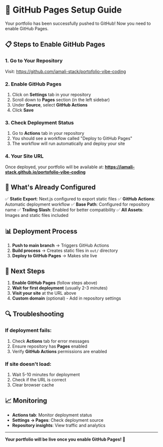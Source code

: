 # 🚀 GitHub Pages Setup Guide

Your portfolio has been successfully pushed to GitHub! Now you need to enable GitHub Pages.

## 📋 Steps to Enable GitHub Pages

### 1. Go to Your Repository
Visit: https://github.com/iamali-stack/portofolio-vibe-coding

### 2. Enable GitHub Pages
1. Click on **Settings** tab in your repository
2. Scroll down to **Pages** section (in the left sidebar)
3. Under **Source**, select **GitHub Actions**
4. Click **Save**

### 3. Check Deployment Status
1. Go to **Actions** tab in your repository
2. You should see a workflow called "Deploy to GitHub Pages"
3. The workflow will run automatically and deploy your site

### 4. Your Site URL
Once deployed, your portfolio will be available at:
**https://iamali-stack.github.io/portofolio-vibe-coding**

## 🔧 What's Already Configured

✅ **Static Export**: Next.js configured to export static files
✅ **GitHub Actions**: Automatic deployment workflow
✅ **Base Path**: Configured for repository name
✅ **Trailing Slash**: Enabled for better compatibility
✅ **All Assets**: Images and static files included

## 📊 Deployment Process

1. **Push to main branch** → Triggers GitHub Actions
2. **Build process** → Creates static files in `out/` directory
3. **Deploy to GitHub Pages** → Makes site live

## 🎯 Next Steps

1. **Enable GitHub Pages** (follow steps above)
2. **Wait for first deployment** (usually 2-3 minutes)
3. **Visit your site** at the URL above
4. **Custom domain** (optional) - Add in repository settings

## 🔍 Troubleshooting

### If deployment fails:
1. Check **Actions** tab for error messages
2. Ensure repository has **Pages** enabled
3. Verify **GitHub Actions** permissions are enabled

### If site doesn't load:
1. Wait 5-10 minutes for deployment
2. Check if the URL is correct
3. Clear browser cache

## 📈 Monitoring

- **Actions tab**: Monitor deployment status
- **Settings → Pages**: Check deployment source
- **Repository insights**: View traffic and analytics

---

**Your portfolio will be live once you enable GitHub Pages! 🎉**
